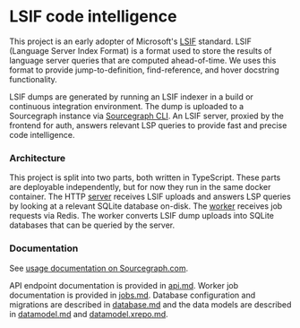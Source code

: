 # LSIF code intelligence

This project is an early adopter of Microsoft's [LSIF](https://code.visualstudio.com/blogs/2019/02/19/lsif) standard. LSIF (Language Server Index Format) is a format used to store the results of language server queries that are computed ahead-of-time. We uses this format to provide jump-to-definition, find-reference, and hover docstring functionality.

LSIF dumps are generated by running an LSIF indexer in a build or continuous integration environment. The dump is uploaded to a Sourcegraph instance via [Sourcegraph CLI](https://github.com/sourcegraph/src-cli). An LSIF server, proxied by the frontend for auth, answers relevant LSP queries to provide fast and precise code intelligence.

### Architecture

This project is split into two parts, both written in TypeScript. These parts are deployable independently, but for now they run in the same docker container. The HTTP [server](./src/server.ts) receives LSIF uploads and answers LSP queries by looking at a relevant SQLite database on-disk. The [worker](./src/worker.ts) receives job requests via Redis. The worker converts LSIF dump uploads into SQLite databases that can be queried by the server.

### Documentation

See [usage documentation on Sourcegraph.com](https://docs.sourcegraph.com/user/code_intelligence/lsif).

API endpoint documentation is provided in [api.md](./docs/api.md). Worker job documentation is provided in [jobs.md](./docs/jobs.md). Database configuration and migrations are described in [database.md](./docs/database.md) and the data models are described in [datamodel.md](./docs/datamodel.md) and [datamodel.xrepo.md](./docs/datamodel.xrepo.md).
